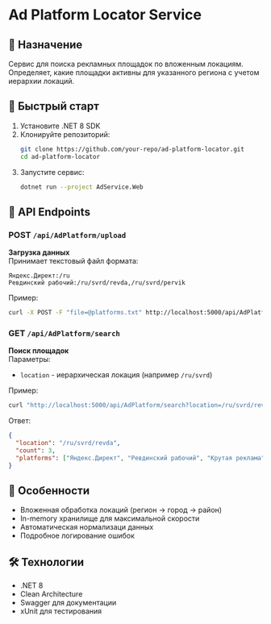 # Ad Platform Locator Service

## 📌 Назначение
Сервис для поиска рекламных площадок по вложенным локациям. Определяет, какие площадки активны для указанного региона с учетом иерархии локаций.

## 🚀 Быстрый старт
1. Установите .NET 8 SDK
2. Клонируйте репозиторий:
   ```bash
   git clone https://github.com/your-repo/ad-platform-locator.git
   cd ad-platform-locator
   ```
3. Запустите сервис:
   ```bash
   dotnet run --project AdService.Web
   ```

## 🔧 API Endpoints

### POST `/api/AdPlatform/upload`
**Загрузка данных**  
Принимает текстовый файл формата:
```
Яндекс.Директ:/ru
Ревдинский рабочий:/ru/svrd/revda,/ru/svrd/pervik
```

Пример:
```bash
curl -X POST -F "file=@platforms.txt" http://localhost:5000/api/AdPlatform/upload
```

### GET `/api/AdPlatform/search`
**Поиск площадок**  
Параметры:
- `location` - иерархическая локация (например `/ru/svrd`)

Пример:
```bash
curl "http://localhost:5000/api/AdPlatform/search?location=/ru/svrd/revda"
```

Ответ:
```json
{
  "location": "/ru/svrd/revda",
  "count": 3,
  "platforms": ["Яндекс.Директ", "Ревдинский рабочий", "Крутая реклама"]
}
```

## 🌟 Особенности
- Вложенная обработка локаций (регион → город → район)
- In-memory хранилище для максимальной скорости
- Автоматическая нормализаци данных
- Подробное логирование ошибок

## 🛠 Технологии
- .NET 8
- Clean Architecture
- Swagger для документации
- xUnit для тестирования
